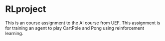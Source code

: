 # RLproject
This is an course assignment to the AI course from UEF. This assignment is for training an agent to play CartPole and Pong using reinforcement learning.
